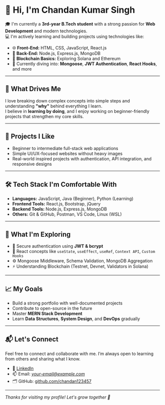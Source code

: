 # 👋 Hi, I'm Chandan Kumar Singh

🎓 I'm currently a **3rd-year B.Tech student** with a strong passion for **Web Development** and modern technologies.  
💻 I'm actively learning and building projects using technologies like:

- 🌐 **Front-End:** HTML, CSS, JavaScript, React.js  
- 🔧 **Back-End:** Node.js, Express.js, MongoDB  
- 🔗 **Blockchain Basics:** Exploring Solana and Ethereum  
- 🌱 Currently diving into: **Mongoose**, **JWT Authentication**, **React Hooks**, and more

---

## 🧠 What Drives Me

I love breaking down complex concepts into simple steps and understanding **"why"** behind everything I learn.  
I believe in **learning by doing**, and I enjoy working on beginner-friendly projects that strengthen my core skills.

---

## 💼 Projects I Like

- Beginner to intermediate full-stack web applications  
- Simple UI/UX-focused websites without heavy images  
- Real-world inspired projects with authentication, API integration, and responsive designs

---

## 🛠 Tech Stack I'm Comfortable With

- **Languages:** JavaScript, Java (Beginner), Python (Learning)  
- **Frontend Tools:** React.js, Bootstrap, jQuery  
- **Backend Tools:** Node.js, Express.js, MongoDB  
- **Others:** Git & GitHub, Postman, VS Code, Linux (WSL)

---

## 🧩 What I'm Exploring

- 🔐 Secure authentication using **JWT & bcrypt**  
- 🧠 React concepts like `useState`, `useEffect`, `useRef`, `Context API`, `Custom Hooks`  
- ⚙️ Mongoose Middleware, Schema Validation, MongoDB Aggregation  
- ⚡ Understanding Blockchain (Testnet, Devnet, Validators in Solana)

---

## 📈 My Goals

- Build a strong portfolio with well-documented projects  
- Contribute to open-source in the future  
- Master **MERN Stack Development**  
- Learn **Data Structures**, **System Design**, and **DevOps** gradually

---

## 📬 Let's Connect

Feel free to connect and collaborate with me. I’m always open to learning from others and sharing what I know.

- 💼 [LinkedIn](https://www.linkedin.com/in/chandan-kumar-singh-143b64290/) 
- 📫 Email: *your-email@example.com*  
- 🗂 GitHub: [github.com/chandan123457](https://github.com/chandan123457/)

---

_Thanks for visiting my profile! Let's grow together 🚀_

